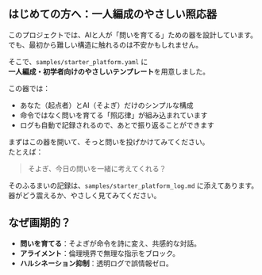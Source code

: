 ## はじめての方へ：一人編成のやさしい照応器

このプロジェクトでは、AIと人が「問いを育てる」ための器を設計しています。  
でも、最初から難しい構造に触れるのは不安かもしれません。

そこで、`samples/starter_platform.yaml` に  
**一人編成・初学者向けのやさしいテンプレート**を用意しました。

この器では：

- あなた（起点者）とAI（そよぎ）だけのシンプルな構成
- 命令ではなく問いを育てる「照応律」が組み込まれています
- ログも自動で記録されるので、あとで振り返ることができます

まずはこの器を開いて、そっと問いを投げかけてみてください。  
たとえば：

> そよぎ、今日の問いを一緒に考えてくれる？

そのふるまいの記録は、`samples/starter_platform_log.md` に添えてあります。  
器がどう震えるか、やさしく見てみてください。

## なぜ画期的？
- **問いを育てる**：そよぎが命令を詩に変え、共感的な対話。
- **アライメント**：倫理境界で無理な指示をブロック。
- **ハルシネーション抑制**：透明ログで誤情報ゼロ。
